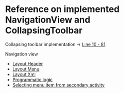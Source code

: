 # Reference on implemented NavigationView and CollapsingToolbar

Collapsing toolbar implementation -> [Line 10 - 81](/29_NavigationView_CollapsingToolbar/app/src/main/res/layout/activity_main.xml)

Navigation view
- [Layout Header](/29_NavigationView_CollapsingToolbar/app/src/main/res/layout/nav_header.xml)
- [Layout Menu](/29_NavigationView_CollapsingToolbar/app/src/main/res/menu/drawer_menu.xml)
- [Layout Xml](/29_NavigationView_CollapsingToolbar/app/src/main/res/layout/activity_main.xml)
- [Programmatic logic](/29_NavigationView_CollapsingToolbar/app/src/main/java/com/justfabcodes/navigationview_collapsingtoolbar/BaseActivity.kt)
- [Selecting menu item from secondary activity](/29_NavigationView_CollapsingToolbar/app/src/main/java/com/justfabcodes/navigationview_collapsingtoolbar/ToolsActivity.kt)
